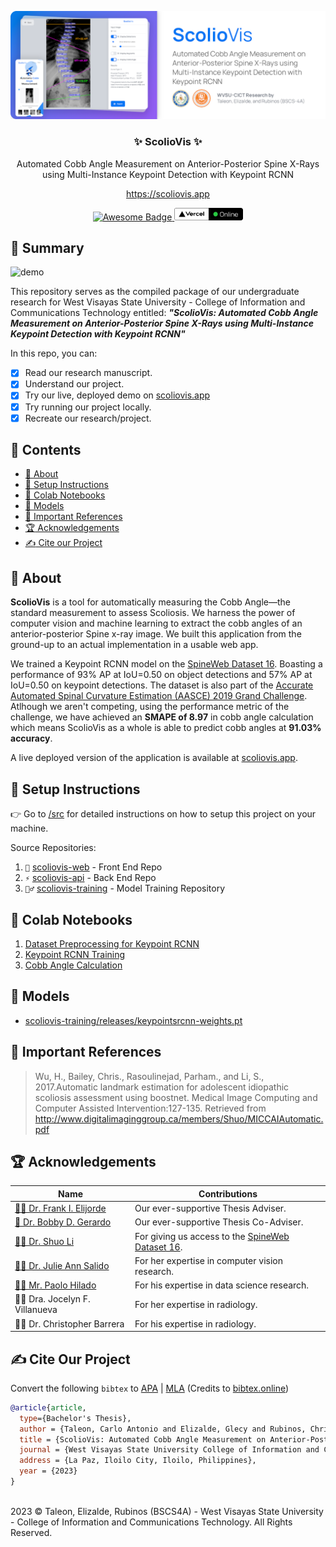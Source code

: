 ![preview](/assets/preview.png)

<h3 align="center">✨ ScolioVis ✨</h3>
<p align="center">
  Automated Cobb Angle Measurement on Anterior-Posterior Spine X-Rays using Multi-Instance Keypoint Detection with Keypoint RCNN
</p>
<p align="center"><a href="https://scoliovis.app/">https://scoliovis.app</a></p>
<p align="center">
  <a href="https://github.com/sindresorhus/awesome">
    <img alt="Awesome Badge" src="https://cdn.rawgit.com/sindresorhus/awesome/d7305f38d29fed78fa85652e3a63e154dd8e8829/media/badge.svg" height="20">
  </a>
  <a href="https://github.com/ossu/computer-science">
	<img alt="Vercel Badge Custom" src="assets/vercel_status.png" height="20">
  </a>
</p>

## 📖 Summary

![demo](/assets/demo.gif)

This repository serves as the compiled package of our undergraduate research for West Visayas State University - College of Information and Communications Technology entitled: **_"ScolioVis:
Automated Cobb Angle Measurement on Anterior-Posterior Spine X-Rays using Multi-Instance Keypoint Detection with Keypoint RCNN"_**

In this repo, you can:

- [x] Read our research manuscript.
- [x] Understand our project.
- [x] Try our live, deployed demo on [scoliovis.app](https://scoliovis.app/)
- [x] Try running our project locally.
- [x] Recreate our research/project.

## 📑 Contents

- [:book: About](#book-about)
- [:toolbox: Setup Instructions](#toolbox-setup-instructions)
- [:ledger: Colab Notebooks](#ledger-colab-notebooks)
- [:brain: Models](#brain-models)
- [:scroll: Important References](#scroll-important-references)
- [:trophy: Acknowledgements](#trophy-acknowledgements)
- [:writing_hand: Cite our Project](#writing_hand-cite-our-project)

## :book: About

**ScolioVis** is a tool for automatically measuring the Cobb Angle—the standard measurement to assess Scoliosis. We harness the power of computer vision and machine learning to extract the cobb angles of an anterior-posterior Spine x-ray image. We built this application from the ground-up to an actual implementation in a usable web app.

We trained a Keypoint RCNN model on the [SpineWeb Dataset 16](http://spineweb.digitalimaginggroup.ca/Index.php?n=Main.Datasets#Dataset_16.3A_609_spinal_anterior-posterior_x-ray_images). Boasting a performance of 93% AP at IoU=0.50 on object detections and 57% AP at IoU=0.50 on keypoint detections. The dataset is also part of the [Accurate Automated Spinal Curvature Estimation (AASCE) 2019 Grand Challenge](https://aasce19.grand-challenge.org/Task/). Atlhough we aren't competing, using the performance metric of the challenge, we have achieved an **SMAPE of 8.97** in cobb angle calculation which means ScolioVis as a whole is able to predict cobb angles at **91.03% accuracy**.

A live deployed version of the application is available at [scoliovis.app](https://scoliovis.app/).

## :toolbox: Setup Instructions

👉 Go to [/src](/src) for detailed instructions on how to setup this project on your machine.

Source Repositories:

1. `🎨` [scoliovis-web](https://github.com/Blankeos/scoliovis-web) - Front End Repo
2. `⚡` [scoliovis-api](https://github.com/Blankeos/scoliovis-api) - Back End Repo
3. `🏋️‍♂️` [scoliovis-training](https://github.com/Blankeos/scoliovis-training) - Model Training Repository

## :ledger: Colab Notebooks

1. [Dataset Preprocessing for Keypoint RCNN](https://colab.research.google.com/drive/1Rlt43PWo6NYREuDsGT8K5tRg5QqfFdVc?usp=sharing)
1. [Keypoint RCNN Training](https://colab.research.google.com/drive/1aaTWt2rZ-M7YlqIus7aC-84SorjNwl8G?usp=sharing)
1. [Cobb Angle Calculation](https://colab.research.google.com/drive/1Cm32oftsMpsqMH5kLHgr0RtsfLAfiJnF?usp=sharing)

## :brain: Models

- [scoliovis-training/releases/keypointsrcnn-weights.pt](https://github.com/Blankeos/scoliovis-training/releases/download/latest/keypointsrcnn_weights.pt)
<!-- 2. releases/yolov5-detection.pt _(obsolete)_ -->

## :scroll: Important References

> Wu, H., Bailey, Chris., Rasoulinejad, Parham., and Li, S., 2017.Automatic landmark estimation for adolescent idiopathic scoliosis assessment using boostnet. Medical Image Computing and Computer Assisted Intervention:127-135. Retrieved from http://www.digitalimaginggroup.ca/members/Shuo/MICCAIAutomatic.pdf

## :trophy: Acknowledgements

| Name                                                                                        | Contributions                                                                                                                                                                 |
| ------------------------------------------------------------------------------------------- | ----------------------------------------------------------------------------------------------------------------------------------------------------------------------------- |
| [👨‍🏫 Dr. Frank I. Elijorde](https://scholar.google.com.ph/citations?user=MbegV1wAAAAJ&hl=en) | Our ever-supportive Thesis Adviser.                                                                                                                                           |
| [🤵 Dr. Bobby D. Gerardo](https://scholar.google.com.ph/citations?user=JNlh9WMAAAAJ&hl=en)  | Our ever-supportive Thesis Co-Adviser.                                                                                                                                        |
| [👨‍🔬 Dr. Shuo Li](http://www.digitalimaginggroup.ca/members/Shuo/MICCAIAutomatic.pdf)        | For giving us access to the [SpineWeb Dataset 16](http://spineweb.digitalimaginggroup.ca/Index.php?n=Main.Datasets#Dataset_16.3A_609_spinal_anterior-posterior_x-ray_images). |
| [👩‍💼 Dr. Julie Ann Salido](https://scholar.google.com/citations?user=xeoUxA0AAAAJ&hl=en)     | For her expertise in computer vision research.                                                                                                                                |
| [👨‍💼 Mr. Paolo Hilado](https://www.researchgate.net/profile/Paolo-Hilado-2)                  | For his expertise in data science research.                                                                                                                                   |
| 👩‍⚕️ Dra. Jocelyn F. Villanueva                                                               | For her expertise in radiology.                                                                                                                                               |
| 👨‍⚕️ Dr. Christopher Barrera                                                                  | For his expertise in radiology.                                                                                                                                               |

<!-- - [👨‍🏫 Dr. Frank I. Elijorde](https://scholar.google.com.ph/citations?user=MbegV1wAAAAJ&hl=en) - Our ever-supportive Thesis Adviser.
- [🤵 Dr. Bobby D. Gerardo](https://scholar.google.com.ph/citations?user=JNlh9WMAAAAJ&hl=en) - Our ever-supportive Thesis Co-Adviser.
- [👨‍🔬 Dr. Shuo Li](http://www.digitalimaginggroup.ca/members/Shuo/MICCAIAutomatic.pdf) - for giving us access to the [SpineWeb Dataset 16](http://spineweb.digitalimaginggroup.ca/Index.php?n=Main.Datasets#Dataset_16.3A_609_spinal_anterior-posterior_x-ray_images)
- [👩‍💼 Dr. Julie Ann Salido](https://scholar.google.com/citations?user=xeoUxA0AAAAJ&hl=en) - for her expertise in computer vision research.
- [👨‍💼 Mr. Paolo Hilado](https://www.researchgate.net/profile/Paolo-Hilado-2) - for his expertise in data science research.
- 👩‍⚕️ Dra. Jocelyn F. Villanueva - for her expertise in radiology.
- 👨‍⚕️ Dr. Christopher Barrera - for his expertise in radiology. -->

## :writing_hand: Cite Our Project

Convert the following `bibtex` to
<a href="https://bibtex.online/?bibtex=%22@article{article,%20type={Bachelor%27s%20Thesis},%20author%20=%20{Taleon,%20Carlo%20Antonio%20and%20Elizalde,%20Glecy%20and%20Rubinos,%20Christopher%20Joseph},%20title%20=%20{ScolioVis:%20Automated%20Cobb%20Angle%20Measurement%20on%20Anterior-Posterior%20Spine%20X-Rays%20using%20Multi-Instance%20Keypoint%20Detection%20with%20Keypoint%20RCNN},%20journal%20=%20{West%20Visayas%20State%20University%20College%20of%20Information%20and%20Communications%20Technology},%20address%20=%20{La%20Paz,%20Iloilo%20City,%20Iloilo,%20Philippines},%20year%20=%20{2023}%20}%22&format=apa">APA</a> | <a href="https://bibtex.online/?bibtex=%22@article{article,%20type={Bachelor%27s%20Thesis},%20author%20=%20{Taleon,%20Carlo%20Antonio%20and%20Elizalde,%20Glecy%20and%20Rubinos,%20Christopher%20Joseph},%20title%20=%20{ScolioVis:%20Automated%20Cobb%20Angle%20Measurement%20on%20Anterior-Posterior%20Spine%20X-Rays%20using%20Multi-Instance%20Keypoint%20Detection%20with%20Keypoint%20RCNN},%20journal%20=%20{West%20Visayas%20State%20University%20College%20of%20Information%20and%20Communications%20Technology},%20address%20=%20{La%20Paz,%20Iloilo%20City,%20Iloilo,%20Philippines},%20year%20=%20{2023}%20}%22&format=mla">MLA</a>
(Credits to [bibtex.online](https://bibtex.online))

```bibtex
@article{article,
  type={Bachelor's Thesis},
  author = {Taleon, Carlo Antonio and Elizalde, Glecy and Rubinos, Christopher Joseph},
  title = {ScolioVis: Automated Cobb Angle Measurement on Anterior-Posterior Spine X-Rays using Multi-Instance Keypoint Detection with Keypoint RCNN},
  journal = {West Visayas State University College of Information and Communications Technology},
  address = {La Paz, Iloilo City, Iloilo, Philippines},
  year = {2023}
}
```

<br />
2023 © Taleon, Elizalde, Rubinos (BSCS4A) - West Visayas State University - College of Information and Communications Technology. All Rights Reserved.
